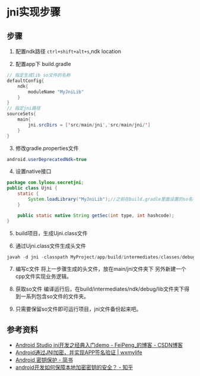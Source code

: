 
# jni实现步骤

## 步骤

1. 配置ndk路径
`ctrl+shift+alt+s`,ndk location

2. 配置app下 build.gradle  
```java
// 指定生成lib so文件的名称
defaultConfig{
    ndk{
        moduleName "MyJniLib"
    }
}
// 指定jni路径
sourceSets{
    main{
        jni.srcDirs = ['src/main/jni','src/main/jni/']
    }
}
```

3. 修改gradle.properties文件
```java
android.userDeprecatedNdk=true
```

4. 设置native接口
```java
package com.lyloou.secretjni;
public class Ujni {
    static {
        System.loadLibrary("MyJniLib");//之前在build.gradle里面设置的so名字，必须一致
    }

    public static native String getSec(int type, int hashcode);
}
```

5. build项目，生成Ujni.class文件

6. 通过Ujni.class文件生成头文件
```java
javah -d jni -classpath MyProject/app/build/intermediates/classes/debug/com.lyloou.secretjni.Ujni
```

7. 编写c文件
将上一步骤生成的头文件，放在main/jni文件夹下
另外新建一个cpp文件实现业务逻辑。

8. 获取so文件
编译运行后，在build/intermediates/ndk/debug/lib文件夹下得到一系列包含so文件的文件夹。

9. 只需要保留so文件即可运行项目，jni文件备份起来吧。


## 参考资料
- [Android Studio jni开发之经典入门demo - FeiPeng_的博客 - CSDN博客](http://blog.csdn.net/feipeng_/article/details/73554777)
- [Android通过JNI加密，并实现APP签名验证 | wxmylife](http://wxmylife.com/2017/03/22/Android%E9%80%9A%E8%BF%87JNI%E5%8A%A0%E5%AF%86%EF%BC%8C%E5%B9%B6%E5%AE%9E%E7%8E%B0APP%E7%AD%BE%E5%90%8D%E9%AA%8C%E8%AF%81/)
- [Android 密钥保护 - 简书](http://www.jianshu.com/p/2a27ad45e023)
- [android开发如何保障本地加密密钥的安全？ - 知乎](https://www.zhihu.com/question/35136485)

